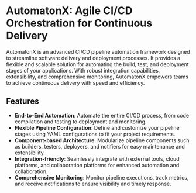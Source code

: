 # AutomatonX: Agile CI/CD Orchestration for Continuous Delivery

AutomatonX is an advanced CI/CD pipeline automation framework designed to streamline software delivery and deployment processes. It provides a flexible and scalable solution for automating the build, test, and deployment stages of your applications. With robust integration capabilities, extensibility, and comprehensive monitoring, AutomatonX empowers teams to achieve continuous delivery with speed and efficiency.

## Features

- **End-to-End Automation**: Automate the entire CI/CD process, from code compilation and testing to deployment and monitoring.
- **Flexible Pipeline Configuration**: Define and customize your pipeline stages using YAML configurations to fit your project requirements.
- **Component-based Architecture**: Modularize pipeline components such as builders, testers, deployers, and notifiers for easy maintenance and extensibility.
- **Integration-friendly**: Seamlessly integrate with external tools, cloud platforms, and collaboration platforms for enhanced automation and collaboration.
- **Comprehensive Monitoring**: Monitor pipeline executions, track metrics, and receive notifications to ensure visibility and timely response.

